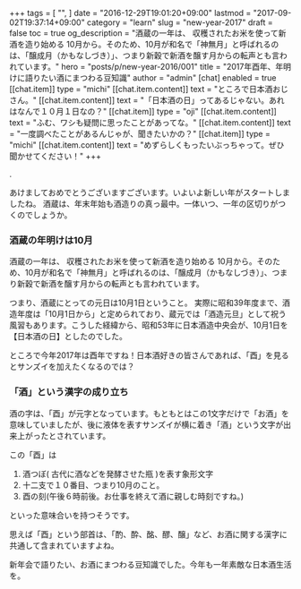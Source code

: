 +++
tags = [
  "",
]
date = "2016-12-29T19:01:20+09:00"
lastmod = "2017-09-02T19:37:14+09:00"
category = "learn"
slug = "new-year-2017"
draft = false
toc = true
og_description = "酒蔵の一年は、 収穫されたお米を使って新酒を造り始める 10月から。そのため、10月が和名で「神無月」と呼ばれるのは、「醸成月（かもなしづき）」、つまり新穀で新酒を醸す月からの転声とも言われています。"
hero = "posts/p/new-year-2016/001"
title = "2017年酉年、年明けに語りたい酒にまつわる豆知識"
author = "admin"
[chat]
  enabled = true
  [[chat.item]]
    type = "michi"
    [[chat.item.content]]
      text = "ところで日本酒おじさん。"
    [[chat.item.content]]
      text = "「日本酒の日」ってあるじゃない。あれはなんで１０月１日なの？"
  [[chat.item]]
    type = "oji"
    [[chat.item.content]]
      text = "ふむ、ワシも疑問に思ったことがあってな。"
    [[chat.item.content]]
      text = "一度調べたことがあるんじゃが、聞きたいかの？"
  [[chat.item]]
    type = "michi"
    [[chat.item.content]]
      text = "めずらしくもったいぶっちゃって。ぜひ聞かせてください！"
+++




.

あけましておめでとうございますございます。いよいよ新しい年がスタートしましたね。
酒蔵は、年末年始も酒造りの真っ最中。一体いつ、一年の区切りがつくのでしょうか。

### 酒蔵の年明けは10月

酒蔵の一年は、 収穫されたお米を使って新酒を造り始める 10月から。そのため、10月が和名で「神無月」と呼ばれるのは、「醸成月（かもなしづき）」、つまり新穀で新酒を醸す月からの転声とも言われています。

つまり、酒蔵にとっての元日は10月1日ということ。 実際に昭和39年度まで、酒造年度は「10月1日から」と定められており、蔵元では「酒造元旦」として祝う風習もあります。こうした経緯から、昭和53年に日本酒造中央会が、10月1日を【日本酒の日】としたのでした。

ところで今年2017年は酉年ですね！日本酒好きの皆さんであれば、「酉」を見るとサンズイを加えたくなるのでは？

### 「酒」という漢字の成り立ち

酒の字は、「酉」が元字となっています。もともとはこの1文字だけで「お酒」を意味していましたが、後に液体を表すサンズイが横に着き「酒」という文字が出来上がったとされています。

この「酉」は

1. 酒つぼ( 古代に酒などを発酵させた瓶 )を表す象形文字
2. 十二支で１０番目、つまり10月のこと。
3. 酉の刻(午後６時前後。お仕事を終えて酒に親しむ時刻ですね。)

といった意味合いを持つそうです。

思えば「酉」という部首は、「酌、酔、酩、醪、醸」など、お酒に関する漢字に共通して含まれていますよね。

新年会で語りたい、お酒にまつわる豆知識でした。今年も一年素敵な日本酒生活を。


